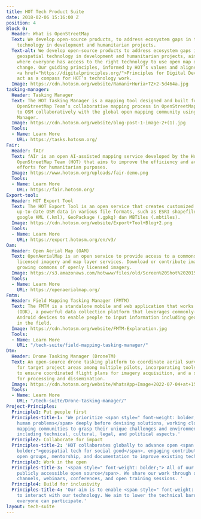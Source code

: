 ```yaml
---
title: HOT Tech Product Suite
date: 2018-02-06 15:16:00 Z
position: 4
Block 0:
  Header: What is OpenStreetMap
  Text: We develop open-source products, to address ecosystem gaps in the use of geospatial
    technology in development and humanitarian projects.
  Text-alt: We develop open-source products to address ecosystem gaps in the use of
    geospatial technology in development and humanitarian projects, aiming for a world
    where everyone has access to the right technology to use open map data for social
    change. Our guiding principles, informed by HOT’s values and aligned with the
    <a href="https://digitalprinciples.org/">Principles for Digital Development</a>,
    act as a compass for HOT’s technology work.
  Image: https://cdn.hotosm.org/website/Ramani+Huria+TZ+2-5d464a.jpg
tasking-manager:
  Header: Tasking Manager
  Text: The HOT Tasking Manager is a mapping tool designed and built for the Humanitarian
    OpenStreetMap Team’s collaborative mapping process in OpenStreetMap. Contribute
    to OSM collaboratively with the global open mapping community using the Tasking
    Manager.
  Image: https://cdn.hotosm.org/website/blog-post-1-image-2+(1).jpg
  Tools:
  - Name: Learn More
    URL: https://tasks.hotosm.org/
Fair:
  Header: fAIr
  Text: fAIr is an open AI-assisted mapping service developed by the Humanitarian
    OpenStreetMap Team (HOT) that aims to improve the efficiency and accuracy of mapping
    efforts for humanitarian purposes.
  Image: https://www.hotosm.org/uploads/fair-demo.png
  Tools:
  - Name: Learn More
    URL: https://fair.hotosm.org/
Export-tool:
  Header: HOT Export Tool
  Text: The HOT Export Tool is an open service that creates customized extracts of
    up-to-date OSM data in various file formats, such as ESRI shapefiles (.shapefile),
    google KML (.kml), GeoPackage (.gpkg) dan MBTiles (.mbtiles).
  Image: https://cdn.hotosm.org/website/Export+Tool+Blog+2.png
  Tools:
  - Name: Learn More
    URL: https://export.hotosm.org/en/v3/
Oam:
  Header: Open Aerial Map (OAM)
  Text: OpenAerialMap is an open service to provide access to a commons of openly
    licensed imagery and map layer services. Download or contribute imagery to the
    growing commons of openly licensed imagery.
  Image: https://s3.amazonaws.com/hotwww/files/old/Screen%20Shot%202015-07-24%20at%2000.13.20.png
  Tools:
  - Name: Learn More
    URL: https://openaerialmap.org/
Fmtm:
  Header: Field Mapping Tasking Manager (FMTM)
  Text: The FMTM is a standalone mobile and web application that works using OpenDataKit
    (ODK), a powerful data collection platform that leverages commonly-available mobile
    Android devices to enable people to input information including geospatial data
    in the field.
  Image: https://cdn.hotosm.org/website/FMTM-Explanation.jpg
  Tools:
  - Name: Learn More
    URL: "/tech-suite/field-mapping-tasking-manager/"
Dtm:
  Header: Drone Tasking Manager (DroneTM)
  Text: An open-source drone tasking platform to coordinate aerial survey activities
    for target project areas among multiple pilots, incorporating tools and processes
    to ensure coordinated flight plans for imagery acquisition, and a seamless pipeline
    for processing and dissemination.
  Image: https://cdn.hotosm.org/website/WhatsApp+Image+2022-07-04+at+15.16.14+(2)+(1).jpeg
  Tools:
  - Name: Learn More
    URL: "/tech-suite/Drone-tasking-manager/"
Project-Principles:
  Principle1: Put people first
  Principles-title-1: 'We prioritize <span style=" font-weight: bolder;">understanding
    human problems</span> deeply before devising solutions, working closely with local
    mapping communities to grasp their unique challenges and environmental factors,
    including technical, cultural, legal, and political aspects.'
  Principle2: Collaborate for impact
  Principles-title-2: 'HOT collaborates globally to advance open <span style=" font-weight:
    bolder;">geospatial tech for social good</span>, engaging contributors through
    open groups, mentorship, and documentation to improve existing technologies.'
  Principle3: Work in the open
  Principles-title-3: '<span style=" font-weight: bolder;"> All of our products are
    publicly accessible open source</span>. We share our work through open collaboration
    channels, webinars, conferences, and open training sessions. '
  Principle4: Build for inclusivity
  Principles-title-4: 'Our aim is to enable <span style=" font-weight: bolder;">EVERYONE</span>
    to interact with our technology. We aim to lower the technical barrier so that
    everyone can participate.'
layout: tech-suite
---
```


